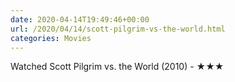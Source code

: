 ```yaml
---
date: 2020-04-14T19:49:46+00:00
url: /2020/04/14/scott-pilgrim-vs-the-world.html
categories: Movies
---
```

Watched Scott Pilgrim vs. the World (2010) - ★★★




